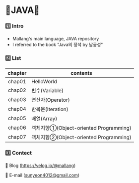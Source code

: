 # 🩷JAVA🩷
### 1️⃣ Intro
- Mallang's main language, JAVA repository
- I referred to the book "Java의 정석 by 남궁성"

### 2️⃣ List
|chapter|contents|
|:---:|---|
|chap01|HelloWorld|
|chap02|변수(Variable)|
|chap03|연산자(Operator)|
|chap04|반복문(Iteration)|
|chap05|배열(Array)|
|chap06|객체지향①(Object-oriented Programming)|
|chap07|객체지향②(Object-oriented Programming)|

### 3️⃣ Contect
💌 Blog (https://velog.io/@mallang)

💌 E-mail (sunyeon4012@gmail.com)
